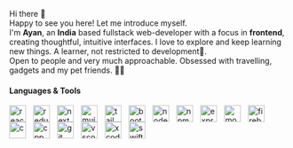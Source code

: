 <!-- <img src="https://github.com/ayan-IN/ImageAssets/blob/main/apple_wwdc.png" /> -->

Hi there 👋<br/>
Happy to see you here! Let me introduce myself.<br/>
I'm <strong>Ayan</strong>, an <strong>India</strong> based fullstack web-developer with a focus in <strong>frontend</strong>, creating thoughtful, intuitive interfaces. I love to explore and keep learning new things. A learner, not restricted to development🤞.<br/>
Open to people and very much approachable. Obsessed with travelling, gadgets and my pet friends. 🐶🐾


#### Languages & Tools

<img align="left" alt="react" width="30px" style="padding-right: 10px" src="https://cdn.jsdelivr.net/gh/devicons/devicon/icons/react/react-original.svg" /><img align="left" alt="redux" width="30px" style="padding-right: 10px" src="https://cdn.jsdelivr.net/gh/devicons/devicon/icons/redux/redux-original.svg" />
<img align="left" alt="next" width="30px" style="padding-right: 10px" src="https://cdn.jsdelivr.net/gh/devicons/devicon/icons/nextjs/nextjs-original.svg" />
<img align="left" alt="mui" width="30px" style="padding-right: 10px" src="https://cdn.jsdelivr.net/gh/devicons/devicon/icons/materialui/materialui-plain.svg" />
<img align="left" alt="tailwind" width="30px" style="padding-right: 10px" src="https://cdn.jsdelivr.net/gh/devicons/devicon/icons/tailwindcss/tailwindcss-plain.svg" />
<img align="left" alt="bootstrap" width="30px" style="padding-right: 10px" src="https://cdn.jsdelivr.net/gh/devicons/devicon/icons/bootstrap/bootstrap-original.svg" />
<img align="left" alt="node" width="30px" style="padding-right: 10px" src="https://cdn.jsdelivr.net/gh/devicons/devicon/icons/nodejs/nodejs-original.svg" />
<img align="left" alt="npm" width="30px" style="padding-right: 10px" src="https://cdn.jsdelivr.net/gh/devicons/devicon/icons/npm/npm-original-wordmark.svg" />
<img align="left" alt="express" width="30px" style="padding-right: 10px" src="https://cdn.jsdelivr.net/gh/devicons/devicon/icons/express/express-original.svg" />
<img align="left" alt="mongodb" width="30px" style="padding-right: 10px" src="https://cdn.jsdelivr.net/gh/devicons/devicon/icons/mongodb/mongodb-original.svg" />
<img align="left" alt="firebase" width="30px" style="padding-right: 10px" src="https://cdn.jsdelivr.net/gh/devicons/devicon/icons/firebase/firebase-plain.svg" />
<img align="left" alt="c" width="30px" style="padding-right: 10px" src="https://cdn.jsdelivr.net/gh/devicons/devicon/icons/c/c-original.svg" />
<img align="left" alt="cpp" width="30px" style="padding-right: 10px" src="https://cdn.jsdelivr.net/gh/devicons/devicon/icons/cplusplus/cplusplus-original.svg" />
<img align="left" alt="git" width="30px" style="padding-right: 10px" src="https://cdn.jsdelivr.net/gh/devicons/devicon/icons/git/git-original.svg" />
<img align="left" alt="vscode" width="30px" style="padding-right: 10px" src="https://cdn.jsdelivr.net/gh/devicons/devicon/icons/vscode/vscode-original.svg" />
<img align="left" alt="xcode" width="30px" style="padding-right: 10px" src="https://cdn.jsdelivr.net/gh/devicons/devicon/icons/xcode/xcode-original.svg" />
<img align="left" alt="swift" width="30px" style="padding-right: 10px" src="https://cdn.jsdelivr.net/gh/devicons/devicon/icons/swift/swift-original.svg" />
